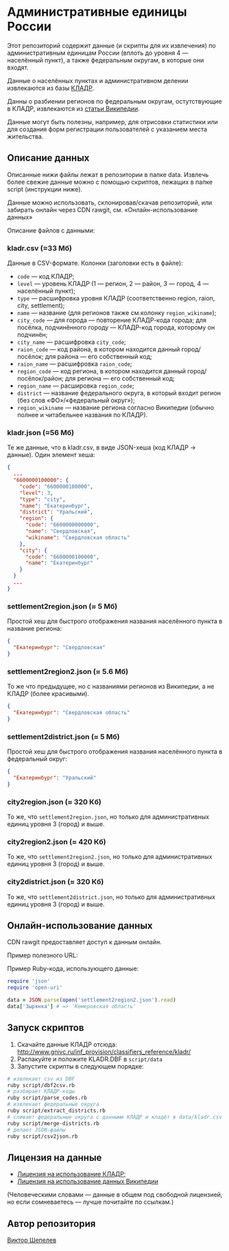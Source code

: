 Административные единицы России
===============================

Этот репозиторий содержит данные (и скрипты для их извлечения) по
административным единицам России (вплоть до уровня 4 — населённый пункт),
а также федеральным округам, в которые они входят.

Данные о населённых пунктах и административном делении извлекаются из базы
[КЛАДР](http://www.gnivc.ru/inf_provision/classifiers_reference/kladr/).

Данны о разбиении регионов по федеральным округам, остутствующие в КЛАДР,
извлекаются из [статьи Википедии](https://ru.wikipedia.org/wiki/%D0%A4%D0%B5%D0%B4%D0%B5%D1%80%D0%B0%D0%BB%D1%8C%D0%BD%D1%8B%D0%B5_%D0%BE%D0%BA%D1%80%D1%83%D0%B3%D0%B0_%D0%A0%D0%BE%D1%81%D1%81%D0%B8%D0%B9%D1%81%D0%BA%D0%BE%D0%B9_%D0%A4%D0%B5%D0%B4%D0%B5%D1%80%D0%B0%D1%86%D0%B8%D0%B8).

Данные могут быть полезны, например, для отрисовки статистики или для
создания форм регистрации пользователей с указанием места жительства.

## Описание данных

Описанные нижи файлы лежат в репозитории в папке data. Извлечь более
свежие данные можно с помощью скриптов, лежащих в папке script (инструкции
ниже).

Данные можно использовать, склонировав/скачав репозиторий, или забирать
онлайн через CDN rawgit, см. «Онлайн-использование данных»

Описание файлов с данными:

### kladr.csv (≈33 Мб)

Данные в CSV-формате. Колонки (заголовки есть в файле):
* `code` — код КЛАДР;
* `level` — уровень КЛАДР (1 — регион, 2 — район, 3 — город, 4 — населённый пункт);
* `type` — расшифровка уровня КЛАДР (соответственно region, raion, city, settlement);
* `name` — название (для регионов также см.колонку `region_wikiname`);
* `city_code` — для города — повторение КЛАДР-кода города; для посёлка,
  подчинённого городу — КЛАДР-код города, которому он подчинён;
* `city_name` — расшифровка `city_code`;
* `raion_code` — код района, в котором находится данный город/посёлок;
  для района — его собственный код;
* `raion_name` — расшифровка `raion_code`;
* `region_code` — код региона, в котором находится данный город/посёлок/район;
  для региона — его собственный код;
* `region_name` — расшировка `region_code`;
* `district` — название федерального округа, в который входит регион
  (без слов «ФО»/«федеральный округ»);
* `region_wikiname` — название региона согласно Википедии (обычно полнее
  и читабельнее названия по КЛАДР).

### kladr.json (≈56 Мб)

Те же данные, что в kladr.csv, в виде JSON-хеша (код КЛАДР → данные).
Один элемент хеша:

```json
{
  ...
  "6600000100000": {
    "code": "6600000100000",
    "level": 3,
    "type": "city",
    "name": "Екатеринбург",
    "district": "Уральский",
    "region": {
      "code": "6600000000000",
      "name": "Свердловская",
      "wikiname": "Свердловская область"
    },
    "city": {
      "code": "6600000100000",
      "name": "Екатеринбург"
    }
  }
  ...
}
```

### settlement2region.json (≈ 5 Мб)

Простой хеш для быстрого отображения названия населённого пункта в
название региона:
```json
{
  "Екатеринбург": "Свердловская"
}
```

### settlement2region2.json (≈ 5.6 Мб)

То же что предыдущее, но с названиями регионов из Википедии, а не КЛАДР
(более красивыми).
```json
{
  "Екатеринбург": "Свердловская область"
}
```

### settlement2district.json (≈ 5 Мб)

Простой хеш для быстрого отображения названия населённого пункта в
федеральный округ:
```json
{
  "Екатеринбург": "Уральский"
}
```

### city2region.json (≈ 320 Кб)

То же, что `settlement2region.json`, но только для административных
единиц уровня 3 (город) и выше.

### city2region2.json (≈ 420 Кб)

То же, что `settlement2region2.json`, но только для административных
единиц уровня 3 (город) и выше.

### city2district.json (≈ 320 Кб)

То же, что `settlement2district.json`, но только для административных
единиц уровня 3 (город) и выше.

## Онлайн-использование данных

CDN rawgit предоставляет доступ к данным онлайн.

Пример полезного URL:

Пример Ruby-кода, использующего данные:

```ruby
require 'json'
require 'open-uri'

data = JSON.parse(open('settlement2region2.json').read)
data['Зырянка'] # => 'Кемеровская область'
```

## Запуск скриптов

1. Скачайте данные КЛАДР отсюда: http://www.gnivc.ru/inf_provision/classifiers_reference/kladr/
2. Распакуйте и положите KLADR.DBF в `script/data`
3. Запустите скрипты в следующем порядке:

```bash
# извлекает csv из DBF
ruby script/dbf2csv.rb
# разбирает КЛАДР-коды
ruby script/parse_codes.rb
# извлекает федеральные округа
ruby script/extract_districts.rb
# сливает федеральные округа с данными КЛАДР и кладёт в data/kladr.csv
ruby script/merge-districts.rb
# делает JSON-файлы
ruby script/csv2json.rb
```

## Лицензия на данные

* [Лицензия на использование КЛАДР](http://www.gnivc.ru/inf_provision/classifiers_reference/kladr/);
* [Лицензия на использование данных Википедии](https://ru.wikipedia.org/wiki/%D0%92%D0%B8%D0%BA%D0%B8%D0%BF%D0%B5%D0%B4%D0%B8%D1%8F:%D0%A2%D0%B5%D0%BA%D1%81%D1%82_%D0%BB%D0%B8%D1%86%D0%B5%D0%BD%D0%B7%D0%B8%D0%B8_Creative_Commons_Attribution-ShareAlike_3.0_Unported)

(Человеческими словами — данные в общем под свободной лицензией, но
если сомневаетесь — лучше почитайте по ссылкам.)

## Автор репозитория

[Виктор Шепелев](https://zverok.github.io)
